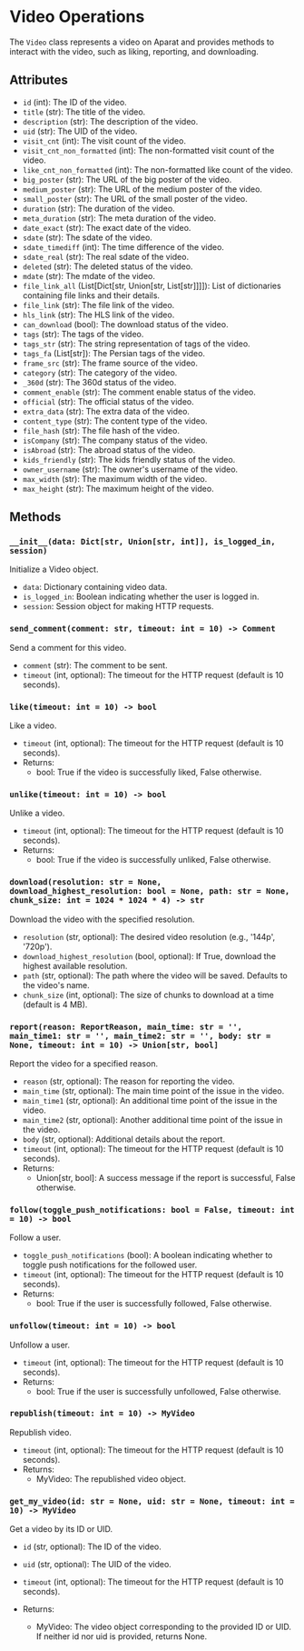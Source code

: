 # Video Operations

The `Video` class represents a video on Aparat and provides methods to interact with the video, such as liking, reporting, and downloading.

## Attributes

- `id` (int): The ID of the video.
- `title` (str): The title of the video.
- `description` (str): The description of the video.
- `uid` (str): The UID of the video.
- `visit_cnt` (int): The visit count of the video.
- `visit_cnt_non_formatted` (int): The non-formatted visit count of the video.
- `like_cnt_non_formatted` (int): The non-formatted like count of the video.
- `big_poster` (str): The URL of the big poster of the video.
- `medium_poster` (str): The URL of the medium poster of the video.
- `small_poster` (str): The URL of the small poster of the video.
- `duration` (str): The duration of the video.
- `meta_duration` (str): The meta duration of the video.
- `date_exact` (str): The exact date of the video.
- `sdate` (str): The sdate of the video.
- `sdate_timediff` (int): The time difference of the video.
- `sdate_real` (str): The real sdate of the video.
- `deleted` (str): The deleted status of the video.
- `mdate` (str): The mdate of the video.
- `file_link_all` (List[Dict[str, Union[str, List[str]]]]): List of dictionaries containing file links and their details.
- `file_link` (str): The file link of the video.
- `hls_link` (str): The HLS link of the video.
- `can_download` (bool): The download status of the video.
- `tags` (str): The tags of the video.
- `tags_str` (str): The string representation of tags of the video.
- `tags_fa` (List[str]): The Persian tags of the video.
- `frame_src` (str): The frame source of the video.
- `category` (str): The category of the video.
- `_360d` (str): The 360d status of the video.
- `comment_enable` (str): The comment enable status of the video.
- `official` (str): The official status of the video.
- `extra_data` (str): The extra data of the video.
- `content_type` (str): The content type of the video.
- `file_hash` (str): The file hash of the video.
- `isCompany` (str): The company status of the video.
- `isAbroad` (str): The abroad status of the video.
- `kids_friendly` (str): The kids friendly status of the video.
- `owner_username` (str): The owner's username of the video.
- `max_width` (str): The maximum width of the video.
- `max_height` (str): The maximum height of the video.

## Methods

### `__init__(data: Dict[str, Union[str, int]], is_logged_in, session)`

Initialize a Video object.

- `data`: Dictionary containing video data.
- `is_logged_in`: Boolean indicating whether the user is logged in.
- `session`: Session object for making HTTP requests.

### `send_comment(comment: str, timeout: int = 10) -> Comment`

Send a comment for this video.

- `comment` (str): The comment to be sent.
- `timeout` (int, optional): The timeout for the HTTP request (default is 10 seconds).

### `like(timeout: int = 10) -> bool`

Like a video.

- `timeout` (int, optional): The timeout for the HTTP request (default is 10 seconds).
- Returns:
    - bool: True if the video is successfully liked, False otherwise.

### `unlike(timeout: int = 10) -> bool`

Unlike a video.

- `timeout` (int, optional): The timeout for the HTTP request (default is 10 seconds).
- Returns:
    - bool: True if the video is successfully unliked, False otherwise.

### `download(resolution: str = None, download_highest_resolution: bool = None, path: str = None, chunk_size: int = 1024 * 1024 * 4) -> str`

Download the video with the specified resolution.

- `resolution` (str, optional): The desired video resolution (e.g., '144p', '720p').
- `download_highest_resolution` (bool, optional): If True, download the highest available resolution.
- `path` (str, optional): The path where the video will be saved. Defaults to the video's name.
- `chunk_size` (int, optional): The size of chunks to download at a time (default is 4 MB).

### `report(reason: ReportReason, main_time: str = '', main_time1: str = '', main_time2: str = '', body: str = None, timeout: int = 10) -> Union[str, bool]`

Report the video for a specified reason.

- `reason` (str, optional): The reason for reporting the video.
- `main_time` (str, optional): The main time point of the issue in the video.
- `main_time1` (str, optional): An additional time point of the issue in the video.
- `main_time2` (str, optional): Another additional time point of the issue in the video.
- `body` (str, optional): Additional details about the report.
- `timeout` (int, optional): The timeout for the HTTP request (default is 10 seconds).
- Returns:
    - Union[str, bool]: A success message if the report is successful, False otherwise.

### `follow(toggle_push_notifications: bool = False, timeout: int = 10) -> bool`

Follow a user.

- `toggle_push_notifications` (bool): A boolean indicating whether to toggle push notifications for the followed user.
- `timeout` (int, optional): The timeout for the HTTP request (default is 10 seconds).
- Returns:
    - bool: True if the user is successfully followed, False otherwise.

### `unfollow(timeout: int = 10) -> bool`

Unfollow a user.

- `timeout` (int, optional): The timeout for the HTTP request (default is 10 seconds).
- Returns:
    - bool: True if the user is successfully unfollowed, False otherwise.

### `republish(timeout: int = 10) -> MyVideo`

Republish video.

- `timeout` (int, optional): The timeout for the HTTP request (default is 10 seconds).
- Returns:
    - MyVideo: The republished video object.

### `get_my_video(id: str = None, uid: str = None, timeout: int = 10) -> MyVideo`

Get a video by its ID or UID.

- `id` (str, optional): The ID of the video.
- `uid` (str, optional): The UID of the video.
- `timeout` (int, optional): The timeout for the HTTP request (default is 10 seconds).

- Returns:
    - MyVideo: The video object corresponding to the provided ID or UID. If neither id nor uid is provided, returns None.
